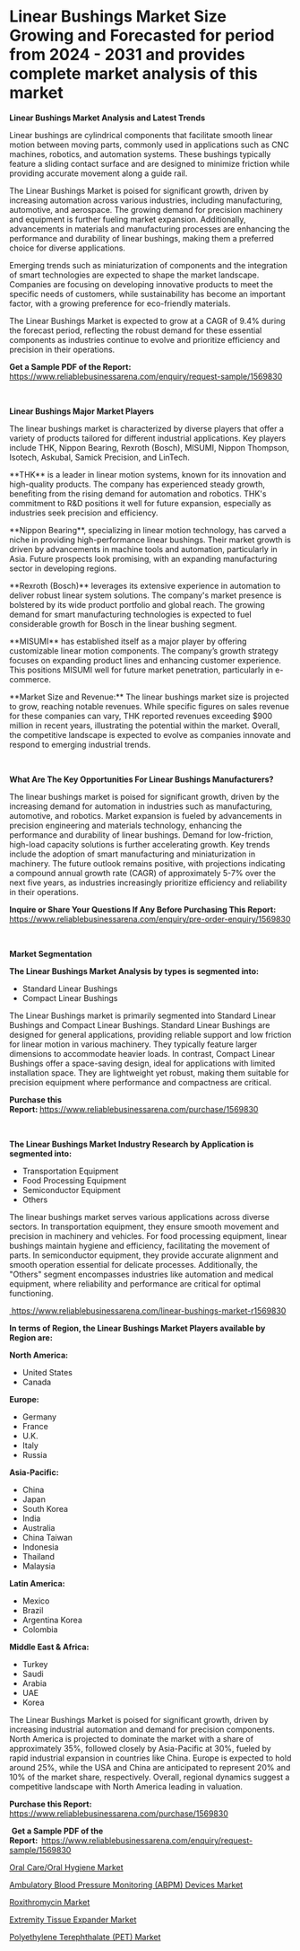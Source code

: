 <p><h1>Linear Bushings Market Size Growing and Forecasted for period from 2024 - 2031 and provides complete market analysis of this market</h1></p><p><strong>Linear Bushings Market Analysis and Latest Trends</strong></p>
<p><p>Linear bushings are cylindrical components that facilitate smooth linear motion between moving parts, commonly used in applications such as CNC machines, robotics, and automation systems. These bushings typically feature a sliding contact surface and are designed to minimize friction while providing accurate movement along a guide rail.</p><p>The Linear Bushings Market is poised for significant growth, driven by increasing automation across various industries, including manufacturing, automotive, and aerospace. The growing demand for precision machinery and equipment is further fueling market expansion. Additionally, advancements in materials and manufacturing processes are enhancing the performance and durability of linear bushings, making them a preferred choice for diverse applications.</p><p>Emerging trends such as miniaturization of components and the integration of smart technologies are expected to shape the market landscape. Companies are focusing on developing innovative products to meet the specific needs of customers, while sustainability has become an important factor, with a growing preference for eco-friendly materials.</p><p>The Linear Bushings Market is expected to grow at a CAGR of 9.4% during the forecast period, reflecting the robust demand for these essential components as industries continue to evolve and prioritize efficiency and precision in their operations.</p></p>
<p><strong>Get a Sample PDF of the Report:&nbsp;</strong> <a href="https://www.reliablebusinessarena.com/enquiry/request-sample/1569830?utm_campaign=1444&utm_medium=2&utm_source=Github&utm_content=ia&utm_term=14102024&utm_id=linear-bushings">https://www.reliablebusinessarena.com/enquiry/request-sample/1569830</a></p>
<p>&nbsp;</p>
<p><strong>Linear Bushings Major Market Players</strong></p>
<p><p>The linear bushings market is characterized by diverse players that offer a variety of products tailored for different industrial applications. Key players include THK, Nippon Bearing, Rexroth (Bosch), MISUMI, Nippon Thompson, Isotech, Askubal, Samick Precision, and LinTech. </p><p>**THK** is a leader in linear motion systems, known for its innovation and high-quality products. The company has experienced steady growth, benefiting from the rising demand for automation and robotics. THK's commitment to R&D positions it well for future expansion, especially as industries seek precision and efficiency.</p><p>**Nippon Bearing**, specializing in linear motion technology, has carved a niche in providing high-performance linear bushings. Their market growth is driven by advancements in machine tools and automation, particularly in Asia. Future prospects look promising, with an expanding manufacturing sector in developing regions.</p><p>**Rexroth (Bosch)** leverages its extensive experience in automation to deliver robust linear system solutions. The company's market presence is bolstered by its wide product portfolio and global reach. The growing demand for smart manufacturing technologies is expected to fuel considerable growth for Bosch in the linear bushing segment.</p><p>**MISUMI** has established itself as a major player by offering customizable linear motion components. The company’s growth strategy focuses on expanding product lines and enhancing customer experience. This positions MISUMI well for future market penetration, particularly in e-commerce.</p><p>**Market Size and Revenue:** The linear bushings market size is projected to grow, reaching notable revenues. While specific figures on sales revenue for these companies can vary, THK reported revenues exceeding $900 million in recent years, illustrating the potential within the market. Overall, the competitive landscape is expected to evolve as companies innovate and respond to emerging industrial trends.</p></p>
<p>&nbsp;</p>
<p><strong>What Are The Key Opportunities For Linear Bushings Manufacturers?</strong></p>
<p><p>The linear bushings market is poised for significant growth, driven by the increasing demand for automation in industries such as manufacturing, automotive, and robotics. Market expansion is fueled by advancements in precision engineering and materials technology, enhancing the performance and durability of linear bushings. Demand for low-friction, high-load capacity solutions is further accelerating growth. Key trends include the adoption of smart manufacturing and miniaturization in machinery. The future outlook remains positive, with projections indicating a compound annual growth rate (CAGR) of approximately 5-7% over the next five years, as industries increasingly prioritize efficiency and reliability in their operations.</p></p>
<p><strong>Inquire or Share Your Questions If Any Before Purchasing This Report:</strong> <a href="https://www.reliablebusinessarena.com/enquiry/pre-order-enquiry/1569830?utm_campaign=1444&utm_medium=2&utm_source=Github&utm_content=ia&utm_term=14102024&utm_id=linear-bushings">https://www.reliablebusinessarena.com/enquiry/pre-order-enquiry/1569830</a></p>
<p>&nbsp;</p>
<p><strong>Market Segmentation</strong></p>
<p><strong>The Linear Bushings Market Analysis by types is segmented into:</strong></p>
<p><ul><li>Standard Linear Bushings</li><li>Compact Linear Bushings</li></ul></p>
<p><p>The Linear Bushings market is primarily segmented into Standard Linear Bushings and Compact Linear Bushings. Standard Linear Bushings are designed for general applications, providing reliable support and low friction for linear motion in various machinery. They typically feature larger dimensions to accommodate heavier loads. In contrast, Compact Linear Bushings offer a space-saving design, ideal for applications with limited installation space. They are lightweight yet robust, making them suitable for precision equipment where performance and compactness are critical.</p></p>
<p><strong>Purchase this Report:&nbsp;</strong><a href="https://www.reliablebusinessarena.com/purchase/1569830?utm_campaign=1444&utm_medium=2&utm_source=Github&utm_content=ia&utm_term=14102024&utm_id=linear-bushings">https://www.reliablebusinessarena.com/purchase/1569830</a></p>
<p>&nbsp;</p>
<p><strong>The Linear Bushings Market Industry Research by Application is segmented into:</strong></p>
<p><ul><li>Transportation Equipment</li><li>Food Processing Equipment</li><li>Semiconductor Equipment</li><li>Others</li></ul></p>
<p><p>The linear bushings market serves various applications across diverse sectors. In transportation equipment, they ensure smooth movement and precision in machinery and vehicles. For food processing equipment, linear bushings maintain hygiene and efficiency, facilitating the movement of parts. In semiconductor equipment, they provide accurate alignment and smooth operation essential for delicate processes. Additionally, the "Others" segment encompasses industries like automation and medical equipment, where reliability and performance are critical for optimal functioning.</p></p>
<p><a href="https://www.reliablebusinessarena.com/linear-bushings-market-r1569830?utm_campaign=1444&utm_medium=2&utm_source=Github&utm_content=ia&utm_term=14102024&utm_id=linear-bushings">&nbsp;https://www.reliablebusinessarena.com/linear-bushings-market-r1569830</a></p>
<p><strong>In terms of Region, the Linear Bushings Market Players available by Region are:</strong></p>
<p>
    <p> <strong> North America: </strong>
        <ul>
            <li>United States</li>
            <li>Canada</li>
        </ul>
        </p> 
    <p> <strong> Europe: </strong>
        <ul>
            <li>Germany</li>
            <li>France</li>
            <li>U.K.</li>
            <li>Italy</li>
            <li>Russia</li>
        </ul>
        </p> 
    <p> <strong> Asia-Pacific: </strong>
        <ul>
            <li>China</li>
            <li>Japan</li>
            <li>South Korea</li>
            <li>India</li>
            <li>Australia</li>
            <li>China Taiwan</li>
            <li>Indonesia</li>
            <li>Thailand</li>
            <li>Malaysia</li>
        </ul>
        </p> 
    <p> <strong> Latin America: </strong>
        <ul>
            <li>Mexico</li>
            <li>Brazil</li>
            <li>Argentina Korea</li>
            <li>Colombia</li>
        </ul>
        </p> 
    <p> <strong> Middle East & Africa: </strong>
        <ul>
            <li>Turkey</li>
            <li>Saudi</li>
            <li>Arabia</li>
            <li>UAE</li>
            <li>Korea</li>
        </ul>
    </p>
    </p>
<p><p>The Linear Bushings Market is poised for significant growth, driven by increasing industrial automation and demand for precision components. North America is projected to dominate the market with a share of approximately 35%, followed closely by Asia-Pacific at 30%, fueled by rapid industrial expansion in countries like China. Europe is expected to hold around 25%, while the USA and China are anticipated to represent 20% and 10% of the market share, respectively. Overall, regional dynamics suggest a competitive landscape with North America leading in valuation.</p></p>
<p><strong>Purchase this Report: </strong><a href="https://www.reliablebusinessarena.com/purchase/1569830?utm_campaign=1444&utm_medium=2&utm_source=Github&utm_content=ia&utm_term=14102024&utm_id=linear-bushings">https://www.reliablebusinessarena.com/purchase/1569830</a></p>
<p>&nbsp;<strong>Get a Sample PDF of the Report:&nbsp;&nbsp;</strong><a href="https://www.reliablebusinessarena.com/enquiry/request-sample/1569830?utm_campaign=1444&utm_medium=2&utm_source=Github&utm_content=ia&utm_term=14102024&utm_id=linear-bushings">https://www.reliablebusinessarena.com/enquiry/request-sample/1569830</a></p>
<p><strong></strong></p>
<p><p><a href="https://www.linkedin.com/pulse/exploring-oral-careoral-hygiene-market-dynamics-revenue-analysis-fudwe?trk=public_post_embed_feed-article-content&utm_campaign=1444&utm_medium=2&utm_source=Github&utm_content=ia&utm_term=14102024&utm_id=linear-bushings">Oral Care/Oral Hygiene Market</a></p><p><a href="https://www.linkedin.com/pulse/ambulatory-blood-pressure-monitoring-abpm-devices-industry-snvte?trk=public_post_embed_feed-article-content&utm_campaign=1444&utm_medium=2&utm_source=Github&utm_content=ia&utm_term=14102024&utm_id=linear-bushings">Ambulatory Blood Pressure Monitoring (ABPM) Devices Market</a></p><p><a href="https://github.com/mabutironaldo/Market-Research-Report-List-6/blob/main/roxithromycin-market.md?utm_campaign=1444&utm_medium=2&utm_source=Github&utm_content=ia&utm_term=14102024&utm_id=linear-bushings">Roxithromycin Market</a></p><p><a href="https://www.linkedin.com/pulse/global-extremity-tissue-expander-market-trends-insights-growth-anhee?trk=public_post_embed_feed-article-content&utm_campaign=1444&utm_medium=2&utm_source=Github&utm_content=ia&utm_term=14102024&utm_id=linear-bushings">Extremity Tissue Expander Market</a></p><p><a href="https://www.linkedin.com/pulse/polyethylene-terephthalate-pet-market-shifts-strategic-9ssue?trk=public_post_embed_feed-article-content&utm_campaign=1444&utm_medium=2&utm_source=Github&utm_content=ia&utm_term=14102024&utm_id=linear-bushings">Polyethylene Terephthalate (PET) Market</a></p></p>